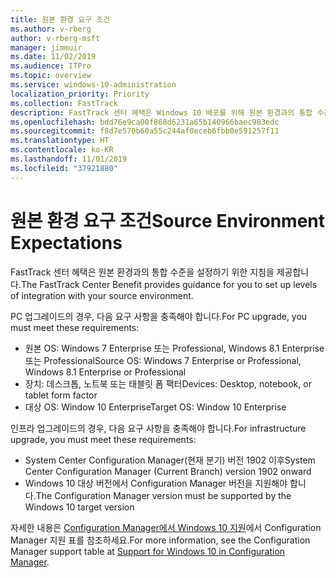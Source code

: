 ```yaml
---
title: 원본 환경 요구 조건
ms.author: v-rberg
author: v-rberg-msft
manager: jimmuir
ms.date: 11/02/2019
ms.audience: ITPro
ms.topic: overview
ms.service: windows-10-administration
localization_priority: Priority
ms.collection: FastTrack
description: FastTrack 센터 혜택은 Windows 10 배포를 위해 원본 환경과의 통합 수준을 설정하기 위한 지침을 제공합니다.
ms.openlocfilehash: bdd76e9ca00f868d6231a65b140966baec983edc
ms.sourcegitcommit: f8d7e570b60a55c244af0eceb6fbb0e591257f11
ms.translationtype: HT
ms.contentlocale: ko-KR
ms.lasthandoff: 11/01/2019
ms.locfileid: "37921880"
---
```

# <a name="source-environment-expectations"></a><span data-ttu-id="39b21-103">원본 환경 요구 조건</span><span class="sxs-lookup"><span data-stu-id="39b21-103">Source Environment Expectations</span></span>

<span data-ttu-id="39b21-104">FastTrack 센터 혜택은 원본 환경과의 통합 수준을 설정하기 위한 지침을 제공합니다.</span><span class="sxs-lookup"><span data-stu-id="39b21-104">The FastTrack Center Benefit provides guidance for you to set up levels of integration with your source environment.</span></span>
  
<span data-ttu-id="39b21-105">PC 업그레이드의 경우, 다음 요구 사항을 충족해야 합니다.</span><span class="sxs-lookup"><span data-stu-id="39b21-105">For PC upgrade, you must meet these requirements:</span></span>

- <span data-ttu-id="39b21-106">원본 OS: Windows 7 Enterprise 또는 Professional, Windows 8.1 Enterprise 또는 Professional</span><span class="sxs-lookup"><span data-stu-id="39b21-106">Source OS: Windows 7 Enterprise or Professional, Windows 8.1 Enterprise or Professional</span></span>
- <span data-ttu-id="39b21-107">장치: 데스크톱, 노트북 또는 태블릿 폼 팩터</span><span class="sxs-lookup"><span data-stu-id="39b21-107">Devices: Desktop, notebook, or tablet form factor</span></span>
- <span data-ttu-id="39b21-108">대상 OS: Window 10 Enterprise</span><span class="sxs-lookup"><span data-stu-id="39b21-108">Target OS: Window 10 Enterprise</span></span>

<span data-ttu-id="39b21-109">인프라 업그레이드의 경우, 다음 요구 사항을 충족해야 합니다.</span><span class="sxs-lookup"><span data-stu-id="39b21-109">For infrastructure upgrade, you must meet these requirements:</span></span>   

- <span data-ttu-id="39b21-110">System Center Configuration Manager(현재 분기) 버전 1902 이후</span><span class="sxs-lookup"><span data-stu-id="39b21-110">System Center Configuration Manager (Current Branch) version 1902 onward</span></span> 
- <span data-ttu-id="39b21-111">Windows 10 대상 버전에서 Configuration Manager 버전을 지원해야 합니다.</span><span class="sxs-lookup"><span data-stu-id="39b21-111">The Configuration Manager version must be supported by the Windows 10 target version</span></span>

<span data-ttu-id="39b21-112">자세한 내용은 [Configuration Manager에서 Windows 10 지원](https://docs.microsoft.com/sccm/core/plan-design/configs/support-for-windows-10)에서 Configuration Manager 지원 표를 참조하세요.</span><span class="sxs-lookup"><span data-stu-id="39b21-112">For more information, see the Configuration Manager support table at [Support for Windows 10 in Configuration Manager](https://docs.microsoft.com/sccm/core/plan-design/configs/support-for-windows-10).</span></span>
  

 